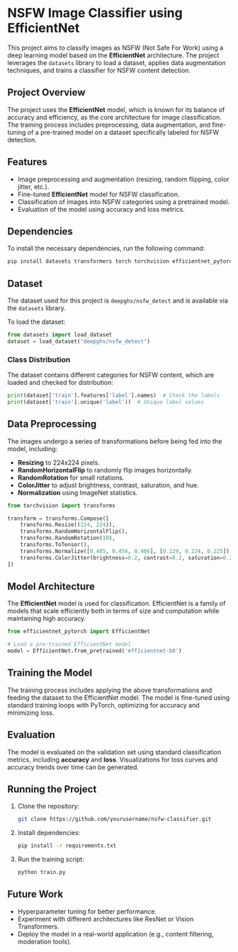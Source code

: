 
# NSFW Image Classifier using EfficientNet

This project aims to classify images as NSFW (Not Safe For Work) using a deep learning model based on the **EfficientNet** architecture. The project leverages the `datasets` library to load a dataset, applies data augmentation techniques, and trains a classifier for NSFW content detection.

## Project Overview
The project uses the **EfficientNet** model, which is known for its balance of accuracy and efficiency, as the core architecture for image classification. The training process includes preprocessing, data augmentation, and fine-tuning of a pre-trained model on a dataset specifically labeled for NSFW detection.

## Features
- Image preprocessing and augmentation (resizing, random flipping, color jitter, etc.).
- Fine-tuned **EfficientNet** model for NSFW classification.
- Classification of images into NSFW categories using a pretrained model.
- Evaluation of the model using accuracy and loss metrics.

## Dependencies

To install the necessary dependencies, run the following command:

```bash
pip install datasets transformers torch torchvision efficientnet_pytorch
```

## Dataset
The dataset used for this project is `deepghs/nsfw_detect` and is available via the `datasets` library.

To load the dataset:

```python
from datasets import load_dataset
dataset = load_dataset("deepghs/nsfw_detect")
```

### Class Distribution
The dataset contains different categories for NSFW content, which are loaded and checked for distribution:

```python
print(dataset['train'].features['label'].names)  # Check the labels
print(dataset['train'].unique('label'))  # Unique label values
```

## Data Preprocessing
The images undergo a series of transformations before being fed into the model, including:

- **Resizing** to 224x224 pixels.
- **RandomHorizontalFlip** to randomly flip images horizontally.
- **RandomRotation** for small rotations.
- **ColorJitter** to adjust brightness, contrast, saturation, and hue.
- **Normalization** using ImageNet statistics.

```python
from torchvision import transforms

transform = transforms.Compose([
    transforms.Resize((224, 224)),
    transforms.RandomHorizontalFlip(),
    transforms.RandomRotation(10),
    transforms.ToTensor(),
    transforms.Normalize([0.485, 0.456, 0.406], [0.229, 0.224, 0.225]),
    transforms.ColorJitter(brightness=0.2, contrast=0.2, saturation=0.2, hue=0.1),
])
```

## Model Architecture
The **EfficientNet** model is used for classification. EfficientNet is a family of models that scale efficiently both in terms of size and computation while maintaining high accuracy.

```python
from efficientnet_pytorch import EfficientNet

# Load a pre-trained EfficientNet model
model = EfficientNet.from_pretrained('efficientnet-b0')
```

## Training the Model
The training process includes applying the above transformations and feeding the dataset to the EfficientNet model. The model is fine-tuned using standard training loops with PyTorch, optimizing for accuracy and minimizing loss.

## Evaluation
The model is evaluated on the validation set using standard classification metrics, including **accuracy** and **loss**. Visualizations for loss curves and accuracy trends over time can be generated.

## Running the Project

1. Clone the repository:
   ```bash
   git clone https://github.com/yourusername/nsfw-classifier.git
   ```
   
2. Install dependencies:
   ```bash
   pip install -r requirements.txt
   ```

3. Run the training script:
   ```bash
   python train.py
   ```

## Future Work
- Hyperparameter tuning for better performance.
- Experiment with different architectures like ResNet or Vision Transformers.
- Deploy the model in a real-world application (e.g., content filtering, moderation tools).

